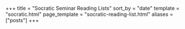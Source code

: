 +++
title = "Socratic Seminar Reading Lists"
sort_by = "date"
template = "socratic.html"
page_template = "socratic-reading-list.html"
aliases = ["posts"]
+++
